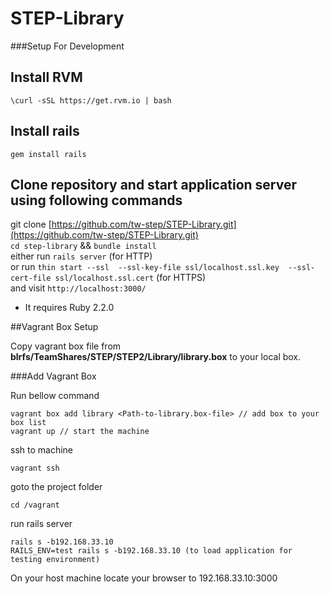 # STEP-Library

###Setup For Development
## Install RVM
`\curl -sSL https://get.rvm.io | bash`

## Install rails
`gem install rails`

## Clone repository and start application server using following commands
git clone [https://github.com/tw-step/STEP-Library.git](https://github.com/tw-step/STEP-Library.git)
<br/>
`cd step-library` && `bundle install`
<br/>
either run `rails server` (for HTTP)
<br/>
or run `thin start --ssl  --ssl-key-file ssl/localhost.ssl.key  --ssl-cert-file ssl/localhost.ssl.cert` (for HTTPS)
<br/>
and visit `http://localhost:3000/`
* It requires Ruby 2.2.0


##Vagrant Box Setup
    
   Copy vagrant box file from **blrfs/TeamShares/STEP/STEP2/Library/library.box** to your local box.
   
###Add Vagrant Box
   
   Run bellow command
   
    vagrant box add library <Path-to-library.box-file> // add box to your box list 
    vagrant up // start the machine
    
   ssh to machine
   
    vagrant ssh 
   goto the project folder
   
    cd /vagrant
    
  run rails server
    
    rails s -b192.168.33.10
    RAILS_ENV=test rails s -b192.168.33.10 (to load application for testing environment)
    
  On your host machine locate your browser to 192.168.33.10:3000
    
   
    
   
    

